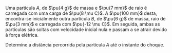 Uma partícula $A$, de $\pu{4 g}$ de massa e $\pu{7 mm}$ de raio é carregada com uma carga de $\pu{8 \mu C}$. A $\pu{100 mm}$ desta, encontra-se inicialmente outra partícula $B$, de $\pu{6 g}$ de massa, raio de $\pu{3 mm}$ e carregada com $\pu{-12 \mu C}$. Em seguida, ambas as partículas são soltas com velocidade inicial nula e passam a se atrair devido à força elétrica. 

Determine a distância percorrida pela partícula $A$ até o instante do choque.
